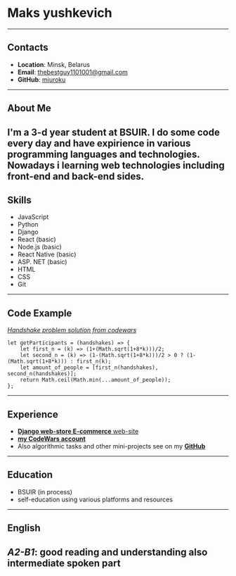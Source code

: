 # Maks yushkevich

***************

## Contacts
* **Location**: Minsk, Belarus
* **Email**: thebestguy1101001@gmail.com
* **GitHub**: [miuroku](https://github.com/miuroku)
----------------

## About Me
I'm a 3-d year student at BSUIR. I do some code every day and have expirience in various programming languages and technologies. Nowadays i learning web technologies including front-end and back-end sides.
----------------

## Skills 
* JavaScript
* Python
* Django
* React (basic)
* Node.js (basic)
* React Native (basic)
* ASP. NET (basic)
* HTML
* CSS
* Git

----------------

## Code Example
[*Handshake problem solution from codewars*](https://www.codewars.com/kata/5574835e3e404a0bed00001b)
```
let getParticipants = (handshakes) => {
    let first_n = (k) => (1+(Math.sqrt(1+8*k)))/2;
    let second_n = (k) => (1-(Math.sqrt(1+8*k)))/2 > 0 ? (1-(Math.sqrt(1+8*k))) : first_n(k);
    let amount_of_people = [first_n(handshakes), second_n(handshakes)];
    return Math.ceil(Math.min(...amount_of_people));
};
```

----------------

## Experience 
* [**Django web-store E-commerce** web-site](https://github.com/miuroku/university_work/tree/master/5_Term/isp/lab34)
* [**my CodeWars account**](https://www.codewars.com/users/miuroku)
* Also algorithmic tasks and other mini-projects see on my [**GitHub**](https://github.com/miuroku?tab=repositories)
----------------

## Education
* BSUIR (in process)
* self-education using various platforms and resources
---------------

## English
*A2-B1*: good reading and understanding also intermediate spoken part
----------------